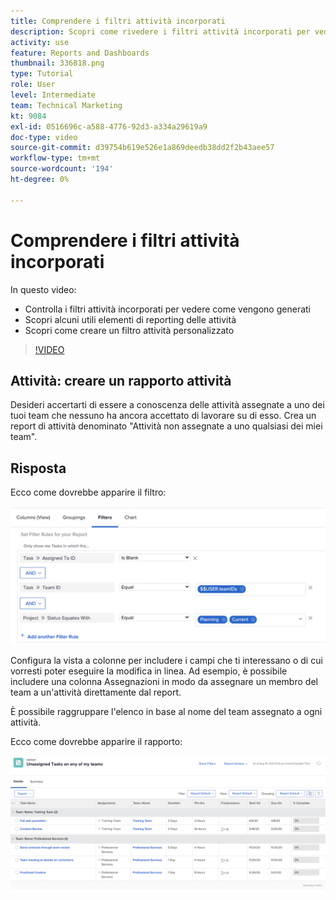 ```yaml
---
title: Comprendere i filtri attività incorporati
description: Scopri come rivedere i filtri attività incorporati per vedere come vengono generati e creare un filtro attività personalizzato in Workfront.
activity: use
feature: Reports and Dashboards
thumbnail: 336818.png
type: Tutorial
role: User
level: Intermediate
team: Technical Marketing
kt: 9084
exl-id: 0516696c-a588-4776-92d3-a334a29619a9
doc-type: video
source-git-commit: d39754b619e526e1a869deedb38dd2f2b43aee57
workflow-type: tm+mt
source-wordcount: '194'
ht-degree: 0%

---
```


# Comprendere i filtri attività incorporati

In questo video:

* Controlla i filtri attività incorporati per vedere come vengono generati
* Scopri alcuni utili elementi di reporting delle attività
* Scopri come creare un filtro attività personalizzato

>[!VIDEO](https://video.tv.adobe.com/v/336818/?quality=12)

## Attività: creare un rapporto attività

Desideri accertarti di essere a conoscenza delle attività assegnate a uno dei tuoi team che nessuno ha ancora accettato di lavorare su di esso. Crea un report di attività denominato &quot;Attività non assegnate a uno qualsiasi dei miei team&quot;.

## Risposta

Ecco come dovrebbe apparire il filtro:

![Immagine della schermata per la creazione di un filtro attività](assets/opening-built-in-task-filters-1.png)

Configura la vista a colonne per includere i campi che ti interessano o di cui vorresti poter eseguire la modifica in linea. Ad esempio, è possibile includere una colonna Assegnazioni in modo da assegnare un membro del team a un&#39;attività direttamente dal report.

È possibile raggruppare l&#39;elenco in base al nome del team assegnato a ogni attività.

Ecco come dovrebbe apparire il rapporto:

![Immagine di un report attività](assets/opening-built-in-task-filters-2.png)
